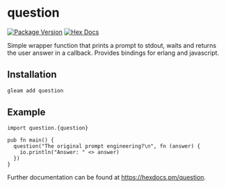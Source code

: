 # question

[![Package Version](https://img.shields.io/hexpm/v/question)](https://hex.pm/packages/question)
[![Hex Docs](https://img.shields.io/badge/hex-docs-ffaff3)](https://hexdocs.pm/question/)

Simple wrapper function that prints a prompt to stdout, waits and returns the user answer in a callback. Provides bindings for erlang and javascript.

## Installation

```sh
gleam add question
```

## Example

```gleam
import question.{question}

pub fn main() {
  question("The original prompt engineering?\n", fn (answer) {
    io.println("Answer: " <> answer)
  })
}
```

Further documentation can be found at <https://hexdocs.pm/question>.
